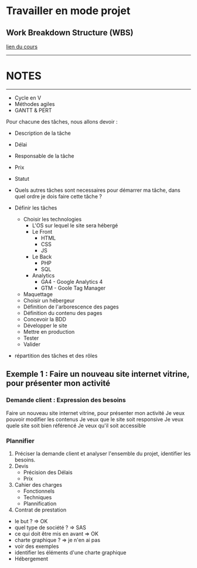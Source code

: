 # Travailler en mode projet

## Work Breakdown Structure (WBS)

<a href="./1-wbs.md">lien du cours</a>

















------------------------------------
# NOTES
------------------------------------



- Cycle en V
- Méthodes agiles
- GANTT & PERT


Pour chacune des tâches, nous allons devoir : 
- Description de la tâche
- Délai
- Responsable de la tâche
- Prix
- Statut
- Quels autres tâches sont necessaires pour démarrer ma tâche, dans quel ordre je dois faire cette tâche ?


- Définir les tâches
    - Choisir les technologies
        - L'OS sur lequel le site sera hébergé
        - Le Front
            - HTML
            - CSS
            - JS
        - Le Back
            - PHP
            - SQL
        - Analytics
            - GA4 - Google Analytics 4
            - GTM - Goole Tag Manager
    - Maquettage
    - Choisir un hébergeur
    - Définition de l'arborescence des pages
    - Définition du contenu des pages
    - Concevoir la BDD
    - Développer le site
    - Mettre en production
    - Tester
    - Valider
- répartition des tâches et des rôles




## Exemple 1 : Faire un nouveau site internet vitrine, pour présenter mon activité

### Demande client : Expression des besoins

Faire un nouveau site internet vitrine, pour présenter mon activité
Je veux pouvoir modifier les contenus
Je veux que le site soit responsive
Je veux quele site soit bien référencé
Je veux qu'il soit accessible

### Plannifier

1. Préciser la demande client et analyser l'ensemble du projet, identifier les besoins.
2. Devis
    - Précision des Délais
    - Prix
3. Cahier des charges
    - Fonctionnels
    - Techniques
    - Plannification
4. Contrat de prestation


- le but ? => OK
- quel type de société ? => SAS
- ce qui doit être mis en avant => OK
- charte graphique ? => je n'en ai pas
- voir des exemples 
- identifier les éléments d'une charte graphique
- Hébergement